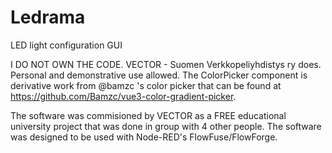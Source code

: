 # Ledrama
LED light configuration GUI

I DO NOT OWN THE CODE. VECTOR - Suomen Verkkopeliyhdistys ry does.
Personal and demonstrative use allowed.
The ColorPicker component is derivative work from @bamzc 's color picker that can be found at https://github.com/Bamzc/vue3-color-gradient-picker.

The software was commisioned by VECTOR as a FREE educational university project that was done in group with 4 other people.
The software was designed to be used with Node-RED's FlowFuse/FlowForge.
